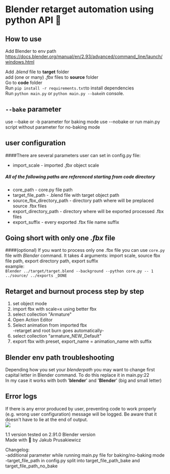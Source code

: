 # Blender retarget automation using python API 🐍

## How to use

Add Blender to env path 
https://docs.blender.org/manual/en/2.93/advanced/command_line/launch/windows.html

Add _.blend_ file to **target** folder  
add (one or many) _.fbx_ files to **source** folder  
Go to **code** folder  
Run `pip install -r requirements.txt`to install dependencies  
Run `python main.py` or `python main.py --bake`in console.  

## `--bake` parameter
use --bake or -b parameter for baking mode
use --nobake or run main.py script without parameter for no-baking mode

## user configuration 
####There are several parameters user can set in config.py file:

* import_scale - imported _.fbx_ object scale

##### All of the following paths are referenced starting from code directory
* core_path - core.py file path  
* target_file_path - .blend file with target object path 
* source_fbx_directory_path - directory path where will be preplaced source .fbx files  
* export_directory_path - directory where will be exported processed .fbx files  
* export_suffix - every exported .fbx file name suffix
   

## Going short with only one _.fbx_ file  
 ####(optional)
If you want to process only one .fbx file you can use `core.py` file with _Blender_ command.
It takes 4 arguments: import scale, source fbx file path, export directory path, export suffix  
example:  
`Blender ../target/target.blend --background --python core.py -- 1 ../source/ ../exports _DONE`


## Retarget and burnout process step by step  
1. set object mode  
2. import fbx with scale=x using better fbx  
3. select collection "Armature"  
4. Open Action Editor  
5. Select animation from imported fbx  
-retarget and root burn goes automatically-  
6. select collection  "armature_NEW_Default"  
7. export fbx with preset, export_name = animation_name with suffix  

## Blender env path troubleshooting
Depending how you set your _blenderpath_ you may want to change first capital letter in Blender command.
To do this replace it in main.py:22  
In my case it works with both '**blender**' and '**Blender**' (big and small letter)

## Error logs
If there is any error produced by user, preventing code to work properly 
(e.g. wrong user configuration) message will be logged.
Be aware that it doesn't have to lie at the end of output.  
![](https://imgur.com/eDaJ04t)


1.1 version tested on 2.91.0 Blender version  
Made with 🧠 by Jakub Prusakiewicz

Changelog:  
-additional parameter while running main.py file for baking/no-baking mode  
-target_file_path in config.py split into target_file_path_bake and target_file_path_no_bake 